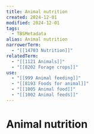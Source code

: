 ```yaml
---
title: Animal nutrition
created: 2024-12-01
modified: 2024-12-01
tags:
  - TBSMetadata
alias: Animal nutrition
narrowerTerm:
  - "[[14703 Nutrition]]"
relatedTerm:
  - "[[1121 Animals]]"
  - "[[8202 Forage crops]]"
use:
  - "[[999 Animal feeding]]"
  - "[[8193 Foods for animal]]"
  - "[[1005 Animal food]]"
  - "[[1002 Animal feeds]]"
---
```

# Animal nutrition
